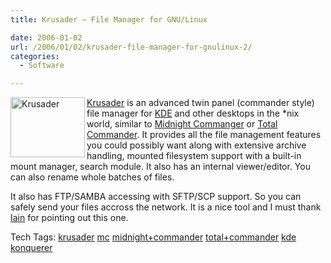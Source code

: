 ```yaml
---
title: Krusader – File Manager for GNU/Linux

date: 2006-01-02
url: /2006/01/02/krusader-file-manager-for-gnulinux-2/
categories:
  - Software

---
```

<img width="119" height="96" align="left" id="image93" alt="Krusader" src="/uploads/2006/01/krusader.png" />

[Krusader][1] is an advanced twin panel (commander style) file manager for [KDE][2] and other desktops in the *nix world, similar to [Midnight Commanger][3] or [Total Commander][4]. It provides all the file management features you could possibly want along with extensive archive handling, mounted filesystem support with a built-in mount manager, search module. It also has an internal viewer/editor. You can also rename whole batches of files.
  
It also has FTP/SAMBA accessing with SFTP/SCP support. So you can safely send your files accross the network. It is a nice tool and I must thank [Iain][5] for pointing out this one.

<div>
  Tech Tags: <a rel="tag" href="http://technorati.com/tag/krusader">krusader</a> <a rel="tag" href="http://technorati.com/tag/mc">mc</a> <a rel="tag" href="http://technorati.com/tag/midnight+commander">midnight+commander</a> <a rel="tag" href="http://technorati.com/tag/total+commander">total+commander</a> <a rel="tag" href="http://technorati.com/tag/kde">kde</a> <a rel="tag" href="http://technorati.com/tag/konquerer">konquerer</a>
</div>

 [1]: http://krusader.sourceforge.net/
 [2]: http://www.kde.org/
 [3]: http://www.ibiblio.org/mc/
 [4]: http://www.ghisler.com/
 [5]: http://fslog.blogspot.com/2006/01/baobab-analyze-disk-space-graphically.html#c113613689210676416